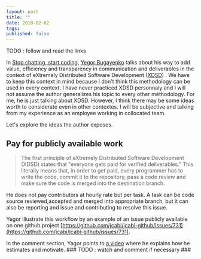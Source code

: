 ```yaml
---
layout: post
title: ""
date: 2018-02-02
tags: 
published: false
---
```


TODO : follow and read the links 

In [Stop chatting, start coding](http://www.yegor256.com/2014/10/07/stop-chatting-start-coding.html), 
[Yegor Bugayenko](https://disqus.com/by/yegor256/) talks about his way to add value, efficiency and transparency 
in communication and deliverables in the context of eXtremely Distributed Software Development ([XDSD](http://www.xdsd.org/)) . 
We have to keep this context in mind because I don't think this methodology can be used in every context. I have never practiced 
XDSD personnaly and I will not assume the author generalizes his topic to every other méthodology. For me, he is just talking about XDSD.
However, I think there may be some ideas worth to considerate even in other contextes. I will be subjective and talking from my experience 
as an employee working in collocated team.

Let's explore the ideas the author exposes.

## Pay for publicly available work

> The first principle of eXtremely Distributed Software Development (XDSD) states that "everyone gets paid for verified deliverables." 
> This literally means that, in order to get paid, every programmer has to write the code, commit it to the repository, pass a code 
> review and make sure the code is merged into the destination branch.

He does not pay contributors at hourly rate but per task. A task can be code 
source reviewed,accepted and merged into appropriate branch, but it can also be reporting and issue and contributing 
to resolve this issue.

Yegor illustrate this workflow by an example of an issue publicly available on one github project [https://github.com/jcabi/jcabi-github/issues/731](https://github.com/jcabi/jcabi-github/issues/731).

In the comment section, Yagor points to [a video](https://www.youtube.com/watch?v=7EytYc7K5JA) where he explains how he estimates 
and motivate. ### TODO : watch and comment if necessary ###


